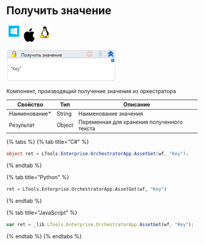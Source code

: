 # Получить значение

![](<../../../../.gitbook/assets/image (100) (1) (1) (1) (1) (1) (13).png>)

![](<../../../../.gitbook/assets/image (269).png>)

Компонент, производящий получение значения из оркестратора

| Свойство       | Тип    | Описание                                   |
| -------------- | ------ | ------------------------------------------ |
| Наименование\* | String | Наименование значения                      |
| Результат      | Object | Переменная для хранения полученного текста |

{% tabs %}
{% tab title="C#" %}
```csharp
object ret = LTools.Enterprise.OrchestratorApp.AssetGet(wf, "Key");
```
{% endtab %}

{% tab title="Python" %}
```python
ret = LTools.Enterprise.OrchestratorApp.AssetGet(wf, "Key")
```
{% endtab %}

{% tab title="JavaScript" %}
```javascript
var ret = _lib.LTools.Enterprise.OrchestratorApp.AssetGet(wf, "Key");
```
{% endtab %}
{% endtabs %}
